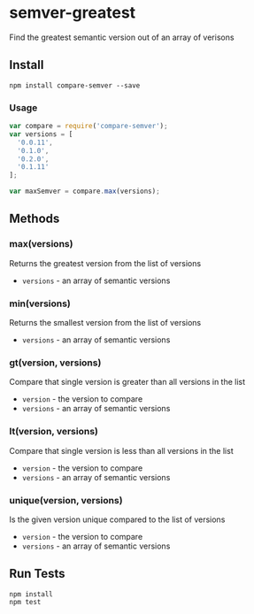 # semver-greatest

Find the greatest semantic version out of an array of verisons

## Install

```
npm install compare-semver --save
```

### Usage

```js
var compare = require('compare-semver');
var versions = [
  '0.0.11',
  '0.1.0',
  '0.2.0',
  '0.1.11'
];

var maxSemver = compare.max(versions);
```

## Methods

### max(versions)

Returns the greatest version from the list of versions

* `versions` - an array of semantic versions

### min(versions)

Returns the smallest version from the list of versions

* `versions` - an array of semantic versions

### gt(version, versions)

Compare that  single version is greater than all versions in the list

* `version` - the version to compare
* `versions` - an array of semantic versions

### lt(version, versions)

Compare that  single version is less than all versions in the list

* `version` - the version to compare
* `versions` - an array of semantic versions

### unique(version, versions)

Is the given version unique compared to the list of versions

* `version` - the version to compare
* `versions` - an array of semantic versions

## Run Tests

```
npm install
npm test
```
